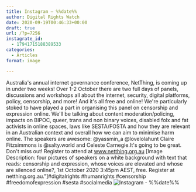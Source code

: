 ```yaml
---
title: Instagram – %%date%%
author: Digital Rights Watch
date: 2020-09-19T00:46:33+00:00
draft: true
url: /?p=7256
instagrate_id:
  - 17941715188389533
categories:
  - Articles
format: image

---
```

Australia's annual internet governance conference, NetThing, is coming up in under two weeks! Over 1-2 October there are two full days of panels, discussions and workshops all about the internet, security, digital platforms, policy, censorship, and more! And it's all free and online! We're particularly stoked to have played a part in organising this panel on censorship and expression online. We'll be talking about content moderation/policing, impacts on BIPOC, queer, trans and non binary voices, disabled folx and fat activists in online spaces, laws like SESTA/FOSTA and how they are relevant in an Australian context and overall how we can aim to minimise harm online. The speakers are awesome: @yassmin_a @lovelolahunt Claire Fitzsimmons is @salty.world and Celeste Carnegie.It's going to be great. Don't miss out! Register to attend at www.netthing.org.au [Image Description: four pictures of speakers on a white background with text that reads: censorship and expression, whose voices are elevated and whose are silenced online?, 1st October 2020 3:45pm AEST, free. Register at netthing.org.au."]#digitalrights #humanrights #censorship #freedomofexpression #sesta #socialmedia
<img decoding="async" src="/wp-content/uploads/2020/09/119664636_655402958718587_4794829901053368586_n.mp4" alt="Instagram - %%date%%" />
